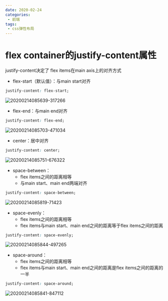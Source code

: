 ```yaml
---
date: 2020-02-24
categories: 
 - 前端
tags: 
 - css弹性布局
---
```

# flex container的justify-content属性

justify-content决定了 flex items在main axis上的对齐方式

- flex-start（默认值）：与main start对齐

```css
justify-content: flex-start;
```

![20200214085639-317266](https://alanlee-image-bed.oss-cn-shenzhen.aliyuncs.com/note_images/20200214085659-736239.png)

- flex-end：与main end对齐

```css
justify-content: flex-end;
```

![20200214085703-471034](https://alanlee-image-bed.oss-cn-shenzhen.aliyuncs.com/note_images/20200214085748-15894.png)

- center：居中对齐

```css
justify-content: center;
```

![20200214085751-676322](https://alanlee-image-bed.oss-cn-shenzhen.aliyuncs.com/note_images/20200214085815-645854.png)

- space-between：
    - flex items之间的距离相等
    - 与main start、main end两端对齐

```css
justify-content: space-between;
```

![20200214085819-71423](https://alanlee-image-bed.oss-cn-shenzhen.aliyuncs.com/note_images/20200214085837-870054.png)

- space-evenly：
    - flex items之间的距离相等
    - flex items与main start、main end之间的距离等于flex items之间的距离

```css
justify-content: space-evenly;
```

![20200214085844-497265](https://alanlee-image-bed.oss-cn-shenzhen.aliyuncs.com/note_images/20200214085917-516926.png)

- space-around：
    - flex items之间的距离相等
    - flex items与main start、main end之间的距离是flex items之间的距离的一半

```css
justify-content: space-around;
```

![20200214085841-847112](https://alanlee-image-bed.oss-cn-shenzhen.aliyuncs.com/note_images/20200214085933-806001.png)
